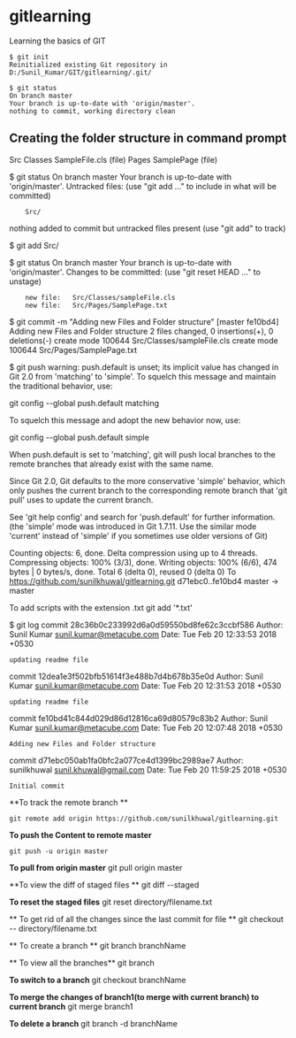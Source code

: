 # gitlearning
Learning the basics of GIT

```
$ git init
Reinitialized existing Git repository in D:/Sunil_Kumar/GIT/gitlearning/.git/
```

```
$ git status
On branch master
Your branch is up-to-date with 'origin/master'.
nothing to commit, working directory clean
```
## Creating the folder structure in command prompt 
Src
	Classes
		SampleFile.cls (file)
	Pages
		SamplePage (file)

$ git status
On branch master
Your branch is up-to-date with 'origin/master'.
Untracked files:
  (use "git add <file>..." to include in what will be committed)

        Src/

nothing added to commit but untracked files present (use "git add" to track)

$ git add Src/

$ git status
On branch master
Your branch is up-to-date with 'origin/master'.
Changes to be committed:
  (use "git reset HEAD <file>..." to unstage)

        new file:   Src/Classes/sampleFile.cls
        new file:   Src/Pages/SamplePage.txt

$ git commit -m "Adding new Files and Folder structure"
[master fe10bd4] Adding new Files and Folder structure
 2 files changed, 0 insertions(+), 0 deletions(-)
 create mode 100644 Src/Classes/sampleFile.cls
 create mode 100644 Src/Pages/SamplePage.txt

 $ git push
warning: push.default is unset; its implicit value has changed in
Git 2.0 from 'matching' to 'simple'. To squelch this message
and maintain the traditional behavior, use:

  git config --global push.default matching

To squelch this message and adopt the new behavior now, use:

  git config --global push.default simple

When push.default is set to 'matching', git will push local branches
to the remote branches that already exist with the same name.

Since Git 2.0, Git defaults to the more conservative 'simple'
behavior, which only pushes the current branch to the corresponding
remote branch that 'git pull' uses to update the current branch.

See 'git help config' and search for 'push.default' for further information.
(the 'simple' mode was introduced in Git 1.7.11. Use the similar mode
'current' instead of 'simple' if you sometimes use older versions of Git)

Counting objects: 6, done.
Delta compression using up to 4 threads.
Compressing objects: 100% (3/3), done.
Writing objects: 100% (6/6), 474 bytes | 0 bytes/s, done.
Total 6 (delta 0), reused 0 (delta 0)
To https://github.com/sunilkhuwal/gitlearning.git
   d71ebc0..fe10bd4  master -> master


To add scripts with the extension .txt
git add '*.txt'

$ git log
commit 28c36b0c233992d6a0d59550bd8fe62c3ccbf586
Author: Sunil Kumar <sunil.kumar@metacube.com>
Date:   Tue Feb 20 12:33:53 2018 +0530

    updating readme file

commit 12dea1e3f502bfb51614f3e488b7d4b678b35e0d
Author: Sunil Kumar <sunil.kumar@metacube.com>
Date:   Tue Feb 20 12:31:53 2018 +0530

    updating readme file

commit fe10bd41c844d029d86d12816ca69d80579c83b2
Author: Sunil Kumar <sunil.kumar@metacube.com>
Date:   Tue Feb 20 12:07:48 2018 +0530

    Adding new Files and Folder structure

commit d71ebc050ab1fa0bfc2a077ce4d1399bc2989ae7
Author: sunilkhuwal <sunil.khuwal@gmail.com>
Date:   Tue Feb 20 11:59:25 2018 +0530

    Initial commit

**To track the remote branch **
```
git remote add origin https://github.com/sunilkhuwal/gitlearning.git
```

**To push the Content to remote master**
```
git push -u origin master
```
**To pull from origin master**
git pull origin master

**To view the diff of staged files **
git diff --staged

**To reset the staged files**
git reset directory/filename.txt

** To get rid of all the changes since the last commit for file **
git checkout -- directory/filename.txt

** To create a branch **
git branch branchName

** To view all the branches**
git branch

**To switch to a branch**
git checkout branchName

**To merge the changes of branch1(to merge with current branch) to current branch**
git merge branch1

**To delete a branch**
git branch -d branchName

